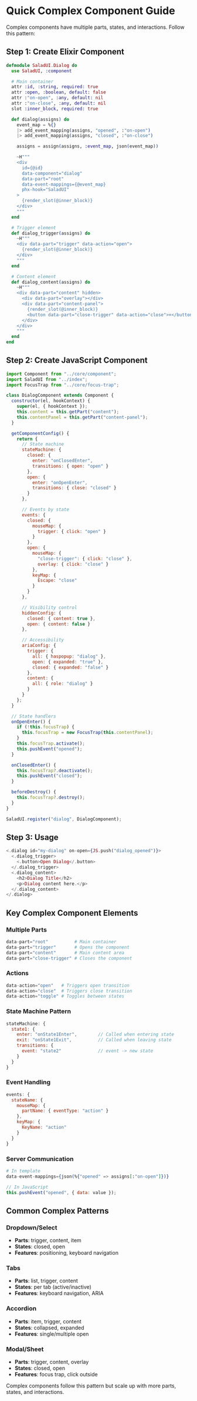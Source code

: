 # Quick Complex Component Guide

Complex components have multiple parts, states, and interactions. Follow this pattern:

## Step 1: Create Elixir Component

```elixir
defmodule SaladUI.Dialog do
  use SaladUI, :component

  # Main container
  attr :id, :string, required: true
  attr :open, :boolean, default: false
  attr :"on-open", :any, default: nil
  attr :"on-close", :any, default: nil
  slot :inner_block, required: true

  def dialog(assigns) do
    event_map = %{}
    |> add_event_mapping(assigns, "opened", :"on-open")
    |> add_event_mapping(assigns, "closed", :"on-close")

    assigns = assign(assigns, :event_map, json(event_map))

    ~H"""
    <div
      id={@id}
      data-component="dialog"
      data-part="root"
      data-event-mappings={@event_map}
      phx-hook="SaladUI"
    >
      {render_slot(@inner_block)}
    </div>
    """
  end

  # Trigger element
  def dialog_trigger(assigns) do
    ~H"""
    <div data-part="trigger" data-action="open">
      {render_slot(@inner_block)}
    </div>
    """
  end

  # Content element
  def dialog_content(assigns) do
    ~H"""
    <div data-part="content" hidden>
      <div data-part="overlay"></div>
      <div data-part="content-panel">
        {render_slot(@inner_block)}
        <button data-part="close-trigger" data-action="close">×</button>
      </div>
    </div>
    """
  end
end
```

## Step 2: Create JavaScript Component

```javascript
import Component from "../core/component";
import SaladUI from "../index";
import FocusTrap from "../core/focus-trap";

class DialogComponent extends Component {
  constructor(el, hookContext) {
    super(el, { hookContext });
    this.content = this.getPart("content");
    this.contentPanel = this.getPart("content-panel");
  }

  getComponentConfig() {
    return {
      // State machine
      stateMachine: {
        closed: {
          enter: "onClosedEnter",
          transitions: { open: "open" }
        },
        open: {
          enter: "onOpenEnter",
          transitions: { close: "closed" }
        }
      },

      // Events by state
      events: {
        closed: {
          mouseMap: {
            trigger: { click: "open" }
          }
        },
        open: {
          mouseMap: {
            "close-trigger": { click: "close" },
            overlay: { click: "close" }
          },
          keyMap: {
            Escape: "close"
          }
        }
      },

      // Visibility control
      hiddenConfig: {
        closed: { content: true },
        open: { content: false }
      },

      // Accessibility
      ariaConfig: {
        trigger: {
          all: { haspopup: "dialog" },
          open: { expanded: "true" },
          closed: { expanded: "false" }
        },
        content: {
          all: { role: "dialog" }
        }
      }
    };
  }

  // State handlers
  onOpenEnter() {
    if (!this.focusTrap) {
      this.focusTrap = new FocusTrap(this.contentPanel);
    }
    this.focusTrap.activate();
    this.pushEvent("opened");
  }

  onClosedEnter() {
    this.focusTrap?.deactivate();
    this.pushEvent("closed");
  }

  beforeDestroy() {
    this.focusTrap?.destroy();
  }
}

SaladUI.register("dialog", DialogComponent);
```

## Step 3: Usage

```heex
<.dialog id="my-dialog" on-open={JS.push("dialog_opened")}>
  <.dialog_trigger>
    <.button>Open Dialog</.button>
  </.dialog_trigger>
  <.dialog_content>
    <h2>Dialog Title</h2>
    <p>Dialog content here.</p>
  </.dialog_content>
</.dialog>
```

## Key Complex Component Elements

### Multiple Parts
```elixir
data-part="root"          # Main container
data-part="trigger"       # Opens the component
data-part="content"       # Main content area
data-part="close-trigger" # Closes the component
```

### Actions
```elixir
data-action="open"   # Triggers open transition
data-action="close"  # Triggers close transition
data-action="toggle" # Toggles between states
```

### State Machine Pattern
```javascript
stateMachine: {
  state1: {
    enter: "onState1Enter",        // Called when entering state
    exit: "onState1Exit",          // Called when leaving state
    transitions: {
      event: "state2"              // event -> new state
    }
  }
}
```

### Event Handling
```javascript
events: {
  stateName: {
    mouseMap: {
      partName: { eventType: "action" }
    },
    keyMap: {
      KeyName: "action"
    }
  }
}
```

### Server Communication
```elixir
# In template
data-event-mappings={json(%{"opened" => assigns[:"on-open"]})}
```

```javascript
// In JavaScript
this.pushEvent("opened", { data: value });
```

## Common Complex Patterns

### Dropdown/Select
- **Parts**: trigger, content, item
- **States**: closed, open
- **Features**: positioning, keyboard navigation

### Tabs
- **Parts**: list, trigger, content
- **States**: per tab (active/inactive)
- **Features**: keyboard navigation, ARIA

### Accordion
- **Parts**: item, trigger, content
- **States**: collapsed, expanded
- **Features**: single/multiple open

### Modal/Sheet
- **Parts**: trigger, content, overlay
- **States**: closed, open
- **Features**: focus trap, click outside

Complex components follow this pattern but scale up with more parts, states, and interactions.
